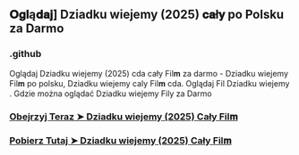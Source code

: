 ## 𝐎𝐠𝐥ą𝐝𝐚𝐣] Dziadku wiejemy (2025) 𝐜𝐚ł𝐲  po Polsku za Darmo

### .github

Oglądaj Dziadku wiejemy (2025) cda cały Fil𝐦 za darmo - Dziadku wiejemy Fil𝐦  po polsku, Dziadku wiejemy caly Fil𝐦 cda. Oglądaj Fil Dziadku wiejemy . Gdzie można oglądać Dziadku wiejemy Fily za Darmo

### [Obejrzyj Teraz ➤ Dziadku wiejemy (2025) Cały Fil𝐦 ](https://watching4khdmovies.blogspot.com/2025/05/dziadku-wiejemy.html)

### [Pobierz Tutaj ➤ Dziadku wiejemy (2025) Cały Fil𝐦 ](https://watching4khdmovies.blogspot.com/2025/05/dziadku-wiejemy.html)
